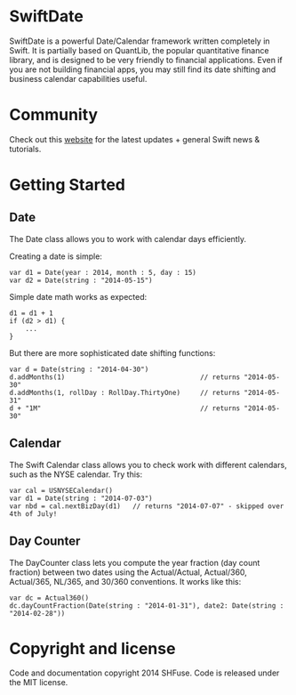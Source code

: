 SwiftDate
=========

SwiftDate is a powerful Date/Calendar framework written completely in Swift. It is partially based on QuantLib, the popular quantitative finance library, and is designed to be very friendly to financial applications. Even if you are not building financial apps, you may still find its date shifting and business calendar capabilities useful.

Community
==========

Check out this [website](http://swift.versify-app.com) for the latest updates + general Swift news & tutorials.


Getting Started
===============

Date
----

The Date class allows you to work with calendar days efficiently.

Creating a date is simple:

    var d1 = Date(year : 2014, month : 5, day : 15)
    var d2 = Date(string : "2014-05-15")

Simple date math works as expected:

    d1 = d1 + 1
    if (d2 > d1) {
        ...
    }

But there are more sophisticated date shifting functions:

    var d = Date(string : "2014-04-30")    
    d.addMonths(1)                                  // returns "2014-05-30"
    d.addMonths(1, rollDay : RollDay.ThirtyOne)     // returns "2014-05-31"
    d + "1M"                                        // returns "2014-05-30"


Calendar
--------

The Swift Calendar class allows you to check work with different calendars, such as the NYSE calendar. Try this:

    var cal = USNYSECalendar()
    var d1 = Date(string : "2014-07-03")
    var nbd = cal.nextBizDay(d1)   // returns "2014-07-07" - skipped over 4th of July!


Day Counter
-----------

The DayCounter class lets you compute the year fraction (day count fraction) between two dates using the Actual/Actual, Actual/360, Actual/365, NL/365, and 30/360 conventions. It works like this:

    var dc = Actual360()
    dc.dayCountFraction(Date(string : "2014-01-31"), date2: Date(string : "2014-02-28"))


Copyright and license
=====================

Code and documentation copyright 2014 SHFuse. Code is released under the MIT license.